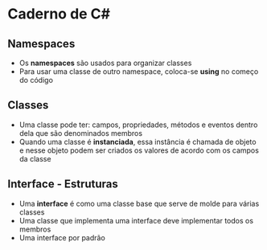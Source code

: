 # Caderno de C#

## Namespaces
- Os **namespaces** são usados para organizar classes
- Para usar uma classe de outro namespace, coloca-se **using** no começo do código

## Classes
- Uma classe pode ter: campos, propriedades, métodos e eventos dentro dela que são denominados membros
- Quando uma classe é **instanciada**, essa instância é chamada de objeto e nesse objeto podem ser criados os valores de acordo com os campos da classe

## Interface - Estruturas
- Uma **interface** é como uma classe base que serve de molde para várias classes
- Uma classe que implementa uma interface deve implementar todos os membros
- Uma interface por padrão 
